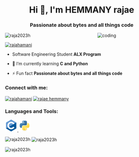 <h1 align="center">Hi 👋, I'm HEMMANY rajae</h1>
<h3 align="center">Passionate about bytes and all things code</h3>
<img align="right" alt="coding" width="200" src="https://media.tenor.com/bQCwwu0yF90AAAAj/developer-workstation.gif">

<p align="left"> <img src="https://komarev.com/ghpvc/?username=raja2023h&label=Profile%20views&color=0e75b6&style=flat" alt="raja2023h" /> </p>

<p align="left"> <a href="https://twitter.com/rajahamani" target="blank"><img src="https://img.shields.io/twitter/follow/rajahamani?logo=twitter&style=for-the-badge" alt="rajahamani" /></a> </p>

- Software Engineering Student **ALX Program**

- 🌱 I’m currently learning **C and Python**

- ⚡ Fun fact **Passionate about bytes and all things code**

<h3 align="left">Connect with me:</h3>
<p align="left">
<a href="https://twitter.com/rajahamani" target="blank"><img align="center" src="https://raw.githubusercontent.com/rahuldkjain/github-profile-readme-generator/master/src/images/icons/Social/twitter.svg" alt="rajahamani" height="30" width="40" /></a>
<a href="https://linkedin.com/in/rajae hemmany" target="blank"><img align="center" src="https://raw.githubusercontent.com/rahuldkjain/github-profile-readme-generator/master/src/images/icons/Social/linked-in-alt.svg" alt="rajae hemmany" height="30" width="40" /></a>
</p>

<h3 align="left">Languages and Tools:</h3>
<p align="left"> <a href="https://www.cprogramming.com/" target="_blank" rel="noreferrer"> <img src="https://raw.githubusercontent.com/devicons/devicon/master/icons/c/c-original.svg" alt="c" width="40" height="40"/> </a> <a href="https://www.python.org" target="_blank" rel="noreferrer"> <img src="https://raw.githubusercontent.com/devicons/devicon/master/icons/python/python-original.svg" alt="python" width="40" height="40"/> </a> </p>

<p><img align="left" src="https://github-readme-stats.vercel.app/api/top-langs?username=raja2023h&show_icons=true&locale=en&layout=compact" alt="raja2023h" /></p>

<p>&nbsp;<img align="center" src="https://github-readme-stats.vercel.app/api?username=raja2023h&show_icons=true&locale=en" alt="raja2023h" /></p>

<p><img align="center" src="https://github-readme-streak-stats.herokuapp.com/?user=raja2023h&" alt="raja2023h" /></p>
